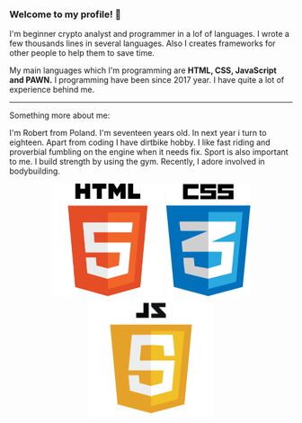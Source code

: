 ### Welcome to my profile! 👋
I'm beginner crypto analyst and programmer in a lof of languages. I wrote a few thousands lines in several languages. Also I creates frameworks for other people to help them to save time.

My main languages which I'm programming are **HTML, CSS, JavaScript and PAWN.** I programming have been since 2017 year. I have quite a lot of experience behind me.  

---

Something more about me:

I'm Robert from Poland. I'm seventeen years old. In next year i turn to eighteen. Apart from coding I have dirtbike hobby. I like fast riding and proverbial fumbling on the engine when it needs fix. Sport is also important to me. I build strength by using the gym. Recently, I adore involved in bodybuilding.

<div style="display: inline-block;" align="center">
  <img src="html.png" alt="HTML5" width="200" height="200" />
  <img src="css.png" alt="CSS" width="150" height="200" />
  <img src="js2.png" alt="JavaScript" width="220" height="210" />
</div>
